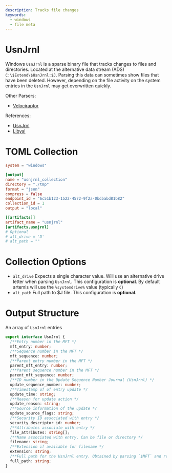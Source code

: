 ```yaml
---
description: Tracks file changes
keywords:
  - windows
  - file meta
---
```


# UsnJrnl

Windows `UsnJrnl` is a sparse binary file that tracks changes to files and
directories. Located at the alternative data stream (ADS)
`C:\$Extend\$UsnJrnl:$J`. Parsing this data can sometimes show files that have
been deleted. However, depending on the file activity on the system entries in
the `UsnJrnl` may get overwritten quickly.

Other Parsers:

- [Velociraptor](https://docs.velociraptor.app/artifact_references/pages/windows.forensics.usn/)

References:

- [UsnJrnl](https://learn.microsoft.com/en-us/windows/win32/api/winioctl/ns-winioctl-usn_record_v2?redirectedfrom=MSDN)
- [Libyal](https://github.com/libyal/libfsntfs/blob/main/documentation/New%20Technologies%20File%20System%20(NTFS).asciidoc#usn_change_journal)

# TOML Collection

```toml
system = "windows"

[output]
name = "usnjrnl_collection"
directory = "./tmp"
format = "json"
compress = false
endpoint_id = "6c51b123-1522-4572-9f2a-0bd5abd81b82"
collection_id = 1
output = "local"

[[artifacts]]
artifact_name = "usnjrnl"
[artifacts.usnjrnl]
# Optional
# alt_drive = 'D'
# alt_path = ""
```

# Collection Options

- `alt_drive` Expects a single character value. Will use an alternative drive
  letter when parsing `UsnJrnl`. This configuration is **optional**. By default
  artemis will use the `%systemdrive%` value (typically `C`)
- `alt_path` Full path to $J file. This configuration is **optional**.

# Output Structure

An array of `UsnJrnl` entries

```typescript
export interface UsnJrnl {
  /**Entry number in the MFT */
  mft_entry: number;
  /**Sequence number in the MFT */
  mft_sequence: number;
  /**Parent entry number in the MFT */
  parent_mft_entry: number;
  /**Parent sequence number in the MFT */
  parent_mft_sequence: number;
  /**ID number in the Update Sequence Number Journal (UsnJrnl) */
  update_sequence_number: number;
  /**Timestamp of of entry update */
  update_time: string;
  /**Reason for update action */
  update_reason: string;
  /**Source information of the update */
  update_source_flags: string;
  /**Security ID associated with entry */
  security_descriptor_id: number;
  /**Attributes associate with entry */
  file_attributes: string[];
  /**Name associated with entry. Can be file or directory */
  filename: string;
  /**Extension if available for filename */
  extension: string;
  /**Full path for the UsnJrnl entry. Obtained by parsing `$MFT` and referencing the `parent_mft_entry` */
  full_path: string;
}
```
